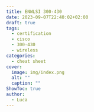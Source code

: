 ```yaml
---
title: ENWLSI 300-430
date: 2023-09-07T22:40:02+02:00
draft: true
tags:
  - certification
  - cisco
  - 300-430
  - wireless
categories:
  - cheat sheet
cover:
  image: img/index.png
  alt: ""
  caption: ""
ShowToc: true
author:
  - Luca
---
```

